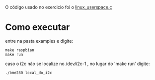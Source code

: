 O código usado no exercicio foi o [linux_userspace.c](./examples/linux_userspace.c)

# Como executar

entre na pasta examples e digite:
	
	make raspbian
	make run

caso o i2c não se localize no /dev/i2c-1 , no lugar do 'make run' digite:

	./bme280 local_do_i2c
